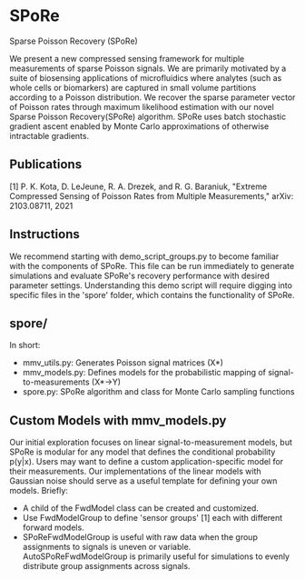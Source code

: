 # SPoRe
Sparse Poisson Recovery (SPoRe) 

We present a new compressed sensing framework for multiple measurements of sparse Poisson signals. We are primarily motivated by a suite of biosensing applications of microfluidics where analytes (such as whole cells or biomarkers) are captured in small volume partitions according to a Poisson distribution. We recover the sparse parameter vector of Poisson rates through maximum likelihood estimation with our novel Sparse Poisson Recovery(SPoRe) algorithm.  SPoRe uses batch stochastic gradient ascent enabled by Monte Carlo approximations of otherwise intractable gradients.

## Publications
[1] P. K. Kota, D. LeJeune, R. A. Drezek, and R. G. Baraniuk, "Extreme Compressed Sensing of Poisson Rates from Multiple Measurements," arXiv: 2103.08711, 2021


## Instructions

We recommend starting with demo_script_groups.py to become familiar with the components of SPoRe. This file can be run immediately to generate simulations and evaluate SPoRe's recovery performance with desired parameter settings. Understanding this demo script will require digging into specific files in the 'spore' folder, which contains the functionality of SPoRe.

## spore/
In short: 
- mmv_utils.py: Generates Poisson signal matrices (X*)
- mmv_models.py: Defines models for the probabilistic mapping of signal-to-measurements (X*->Y)
- spore.py: SPoRe algorithm and class for Monte Carlo sampling functions

## Custom Models with mmv_models.py
Our initial exploration focuses on linear signal-to-measurement models, but SPoRe is modular for any model that defines the conditional probability p(y|x). Users may want to define a custom application-specific model for their measurements. Our implementations of the linear models with Gaussian noise should serve as a useful template for defining your own models. Briefly: 
- A child of the FwdModel class can be created and customized. 
- Use FwdModelGroup to define 'sensor groups' [1] each with different forward models.
- SPoReFwdModelGroup is useful with raw data when the group assignments to signals is uneven or variable. AutoSPoReFwdModelGroup is primarily useful for simulations to evenly distribute group assignments across signals. 



